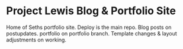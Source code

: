 # Project Lewis Blog & Portfolio Site

Home of Seths portfolio site.
Deploy is the main repo.
Blog posts on postupdates.
portfolio on portfolio branch.
Template changes & layout adjustments on working.

